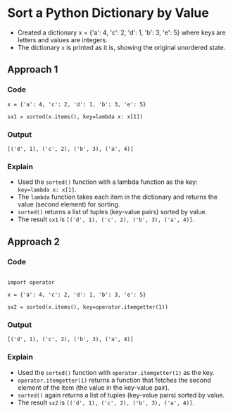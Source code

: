 # Sort a Python Dictionary by Value
- Created a dictionary x = {'a': 4, 'c': 2, 'd': 1, 'b': 3, 'e': 5} where keys are letters and values are integers.
- The dictionary `x` is printed as it is, showing the original unordered state.

## Approach 1
### Code
```
x = {'a': 4, 'c': 2, 'd': 1, 'b': 3, 'e': 5}

sx1 = sorted(x.items(), key=lambda x: x[1]) 
```

### Output
```
[('d', 1), ('c', 2), ('b', 3), ('a', 4)]
```

### Explain
- Used the `sorted()` function with a lambda function as the key: `key=lambda x: x[1]`.
- The `lambda` function takes each item in the dictionary and returns the value (second element) for sorting.
- `sorted()` returns a list of tuples (key-value pairs) sorted by value.
- The result `sx1` is `[('d', 1), ('c', 2), ('b', 3), ('a', 4)]`.

## Approach 2
### Code
```

import operator

x = {'a': 4, 'c': 2, 'd': 1, 'b': 3, 'e': 5}

sx2 = sorted(x.items(), key=operator.itemgetter(1))
```

### Output
```
[('d', 1), ('c', 2), ('b', 3), ('a', 4)]
```

### Explain
- Used the `sorted()` function with `operator.itemgetter(1)` as the key.
- `operator.itemgetter(1)` returns a function that fetches the second element of the item (the value in the key-value pair).
- `sorted()` again returns a list of tuples (key-value pairs) sorted by value.
- The result `sx2` is `[('d', 1), ('c', 2), ('b', 3), ('a', 4)]`.

